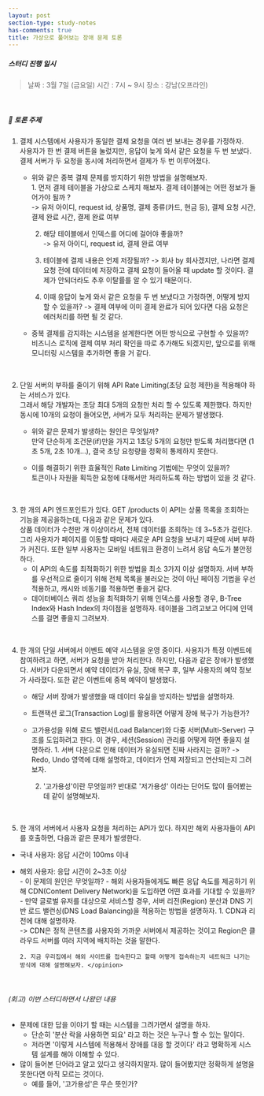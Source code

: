 ```yaml
---
layout: post
section-type: study-notes
has-comments: true
title: 가상으로 풀어보는 장애 문제 토론 
---
```



<h5> 스터디 진행 일시</h5>
<blockquote>날짜 : 3월 7일 (금요일)    
시간 : 7시 ~ 9시    
장소 : 강남(오프라인)
</blockquote>  

<br>

<h5>📖 토론 주제 </h5>

1. 결제 시스템에서 사용자가 동일한 결제 요청을 여러 번 보내는 경우를 가정하자.  
사용자가 한 번 결제 버튼을 눌렀지만, 응답이 늦게 와서 같은 요청을 두 번 보냈다. 결제 서버가 두 요청을 동시에 처리하면서 결제가 두 번 이루어졌다.
    - 위와 같은 중복 결제 문제를 방지하기 위한 방법을 설명해보자.  
        <opinion> 1. 먼저 결제 테이블을 가상으로 스케치 해보자. 결제 테이블에는 어떤 정보가 들어가야 될까 ?  
        -> 유저 아이디, request id, 상품명, 결제 종류(카드, 현금 등), 결제 요청 시간, 결제 완료 시간, 결제 완료 여부  
        
        2. 해당 테이블에서 인덱스를 어디에 걸어야 좋을까?   
        -> 유저 아이디, request id, 결제 완료 여부  

        3. 테이블에 결제 내용은 언제 저장될까?
        -> 회사 by 회사겠지만, 나라면 결제 요청 전에 데이터에 저장하고 결제 요청이 들어올 때 update 할 것이다. 결제가 안되더라도 추후 이탈률를 알 수 있기 때문이다. 
        
        4. 이때 응답이 늦게 와서 같은 요청을 두 번 보냈다고 가정하면, 어떻게 방지 할 수 있을까?
        -> 결제 여부에 이미 결제 완료가 되어 있다면 다음 요청은 에러처리를 하면 될 것 같다.</opinion>

    - 중복 결제를 감지하는 시스템을 설계한다면 어떤 방식으로 구현할 수 있을까?   
        <opinion>비즈니스 로직에 결제 여부 처리 확인을 따로 추가해도 되겠지만, 앞으로를 위해 모니터링 시스템을 추가하면 좋을 거 같다.</opinion>
<br>  


2. 단일 서버의 부하를 줄이기 위해 API Rate Limiting(초당 요청 제한)을 적용해야 하는 서비스가 있다.  
그래서 해당 개발자는 초당 최대 5개의 요청만 처리 할 수 있도록 제한했다. 하지만 동시에 10개의 요청이 들어오면, 서버가 모두 처리하는 문제가 발생했다.
    - 위와 같은 문제가 발생하는 원인은 무엇일까?  
        <opinion>만약 단순하게 조건문(if)만을 가지고 1초당 5개의 요청만 받도록 처리했다면 (1초 5개, 2초 10개...), 결국 초당 요청량을 정확히 통제하지 못한다.</opinion>

    - 이를 해결하기 위한 효율적인 Rate Limiting 기법에는 무엇이 있을까?  
        <opinion>토큰이나 자원을 획득한 요청에 대해서만 처리하도록 하는 방법이 있을 것 같다. </opinion>
<br>  

3. 한 개의 API 엔드포인트가 있다. GET /products
이 API는 상품 목록을 조회하는 기능을 제공을하는데, 다음과 같은 문제가 있다.  
상품 데이터가 수천만 개 이상이라서, 전체 데이터를 조회하는 데 3~5초가 걸린다.그리 사용자가 페이지를 이동할 때마다 새로운 API 요청을 보내기 때문에 서버 부하가 커진다. 또한 일부 사용자는 모바일 네트워크 환경이 느려서 응답 속도가 불안정하다.
    - 이 API의 속도를 최적화하기 위한 방법을 최소 3가지 이상 설명하자.
        <opinion>서버 부하를 우선적으로 줄이기 위해 전체 목록을 불러오는 것이 아닌 페이징 기법을 우선 적용하고, 캐시와 비동기를 적용하면 좋을거 같다.</opinion>
    - 데이터베이스 쿼리 성능을 최적화하기 위해 인덱스를 사용할 경우, B-Tree Index와 Hash Index의 차이점을 설명하자.
        <opinion>테이블을 그려고보고 어디에 인덱스를 걸면 좋을지 그려보자. </opinion>
<br>  

4. 한 개의 단일 서버에서 이벤트 예약 시스템을 운영 중이다. 사용자가 특정 이벤트에 참여하려고 하면, 서버가 요청을 받아 처리한다.
하지만, 다음과 같은 장애가 발생했다. 서버가 다운되면서 예약 데이터가 유실, 장애 복구 후, 일부 사용자의 예약 정보가 사라졌다. 또한 같은 이벤트에 중복 예약이 발생했다. 
    - 해당 서버 장애가 발생했을 때 데이터 유실을 방지하는 방법을 설명하자.
    - 트랜잭션 로그(Transaction Log)를 활용하면 어떻게 장애 복구가 가능한가?
    - 고가용성을 위해 로드 밸런서(Load Balancer)와 다중 서버(Multi-Server) 구조를 도입하려고 한다. 이 경우, 세션(Session) 관리를 어떻게 하면 좋을지 설명하라.
        <opinion>1. 서버 다운으로 인해 데이터가 유실되면 진짜 사라지는 걸까? 
        -> Redo, Undo 영역에 대해 설명하고, 데이터가 언제 저장되고 연산되는지 그려보자.  

      2. '고가용성'이란 무엇일까? 반대로 '저가용성' 이라는 단어도 많이 들어봤는데 같이 설명해보자.</opinion>
<br>  

5. 한 개의 서버에서 사용자 요청을 처리하는 API가 있다. 하지만 해외 사용자들이 API를 호출하면, 다음과 같은 문제가 발생한다.   
- 국내 사용자: 응답 시간이 100ms 이내  
- 해외 사용자: 응답 시간이 2~3초 이상    
        - 이 문제의 원인은 무엇일까?
        - 해외 사용자들에게도 빠른 응답 속도를 제공하기 위해 CDN(Content Delivery Network)을 도입하면 어떤 효과를 기대할 수 있을까?
        - 만약 글로벌 유저를 대상으로 서비스할 경우, 서버 리전(Region) 분산과 DNS 기반 로드 밸런싱(DNS Load Balancing)을 적용하는 방법을 설명하자.
        <opinion> 1. CDN과 리전에 대해 설명하자.  
        -> CDN은 정적 콘텐츠를 사용자와 가까운 서버에서 제공하는 것이고 Region은 클라우드 서버를 여러 지역에 배치하는 것을 말한다.  

      2. 지금 우리집에서 해외 사이트를 접속한다고 할때 어떻게 접속하는지 네트워크 나가는 방식에 대해 설명해보자. </opinion>

<br>  
<h6>(회고) 이번 스터디하면서 나왔던 내용</h6>

* 문제에 대한 답을 이야기 할 때는 시스템을 그려가면서 설명을 하자.
    * 단순히 '분산 락을 사용하면 되요' 라고 하는 것은 누구나 할 수 있는 말이다. 
    * 저라면 '이렇게 시스템에 적용해서 장애를 대응 할 것이다' 라고 명확하게 시스템 설계를 해야 이해할 수 있다. 
* 많이 들어본 단어라고 알고 있다고 생각하지말자. 많이 들어봤지만 정확하게 설명을 못한다면 아직 모르는 것이다.
    * 예를 들어, '고가용성'은 무슨 뜻인가?
    
